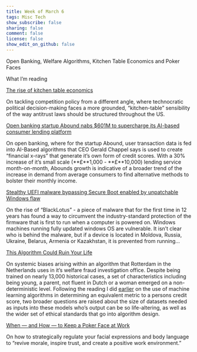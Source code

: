 ```yaml
---
title: Week of March 6
tags: Misc Tech
show_subscribe: false
sharing: false
comment: false
license: false
show_edit_on_github: false
---
```


Open Banking, Welfare Algorithms, Kitchen Table Economics and Poker Faces

<!--more-->

What I’m reading

[The rise of kitchen table economics](https://www.ft.com/content/e53e4b14-4653-4b6e-a72f-d50f75e97cb7)

On tackling competition policy from a different angle, where technocratic political decision-making faces a more grounded, “kitchen-table” sensibility of the way antitrust laws should be structured throughout the US. 

[Open banking startup Abound nabs $601M to supercharge its AI-based consumer lending platform](https://techcrunch.com/2023/03/06/open-banking-loans-platform-abound-nabs-601m-to-supercharge-its-consumer-lending-business/)

On open banking, where for the startup Abound, user transaction data is fed into AI-Based algorithms that CEO Gerald Chappel says is used to create “financial x-rays” that generate it’s own form of credit scores. With a 30% increase of it’s small scale (**£**1,000 - **£**10,000) lending service month-on-month, Abounds growth is indicative of a broader trend of the increase in demand from average consumers to find alternative methods to bolster their monthly income.

[Stealthy UEFI malware bypassing Secure Boot enabled by unpatchable Windows flaw](https://arstechnica.com/information-technology/2023/03/unkillable-uefi-malware-bypassing-secure-boot-enabled-by-unpatchable-windows-flaw/)

On the rise of “BlackLotus” - a piece of malware that for the first time in 12 years has found a way to circumvent the industry-standard protection of the firmware that is first to run when a computer is powered on. Windows machines running fully updated windows OS are vulnerable. It isn’t clear who is behind the malware, but if a device is located in Moldova, Russia, Ukraine, Belarus, Armenia or Kazakhstan, it is prevented from running…

[This Algorithm Could Ruin Your Life](https://www.wired.com/story/welfare-algorithms-discrimination/)

On systemic biases arising within an algorithm that Rotterdam in the Netherlands uses in it’s welfare fraud investigation office. Despite being trained on nearly 13,000 historical cases, a set of characteristics including being young, a parent, not fluent in Dutch or a woman emerged on a non-deterministic level. Following the reading I did [earlier](https://techcrunch.com/2023/03/06/open-banking-loans-platform-abound-nabs-601m-to-supercharge-its-consumer-lending-business/) on the use of machine learning algorithms in determining an equivalent metric to a persons credit score, two broader questions are raised about the size of datasets needed as inputs into these models who’s output can be so life-altering, as well as the wider set of ethical standards that go into algorithm design.

[When — and How — to Keep a Poker Face at Work](https://hbr.org/2023/03/when-and-how-to-keep-a-poker-face-at-work)

On how to strategically regulate your facial expressions and body language to “revive morale, inspire trust, and create a positive work environment.”
